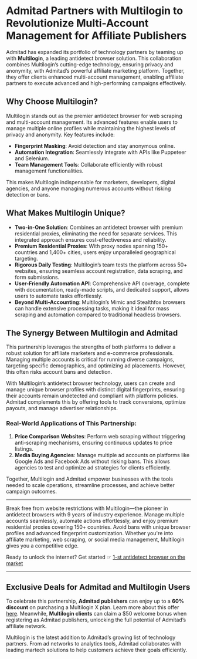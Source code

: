 # Admitad Partners with Multilogin to Revolutionize Multi-Account Management for Affiliate Publishers

Admitad has expanded its portfolio of technology partners by teaming up with **Multilogin**, a leading antidetect browser solution. This collaboration combines Multilogin’s cutting-edge technology, ensuring privacy and anonymity, with Admitad’s powerful affiliate marketing platform. Together, they offer clients enhanced multi-account management, enabling affiliate partners to execute advanced and high-performing campaigns effectively.

## Why Choose Multilogin?

Multilogin stands out as the premier antidetect browser for web scraping and multi-account management. Its advanced features enable users to manage multiple online profiles while maintaining the highest levels of privacy and anonymity. Key features include:

- **Fingerprint Masking**: Avoid detection and stay anonymous online.
- **Automation Integration**: Seamlessly integrate with APIs like Puppeteer and Selenium.
- **Team Management Tools**: Collaborate efficiently with robust management functionalities.

This makes Multilogin indispensable for marketers, developers, digital agencies, and anyone managing numerous accounts without risking detection or bans.

## What Makes Multilogin Unique?

- **Two-in-One Solution**: Combines an antidetect browser with premium residential proxies, eliminating the need for separate services. This integrated approach ensures cost-effectiveness and reliability.
- **Premium Residential Proxies**: With proxy nodes spanning 150+ countries and 1,400+ cities, users enjoy unparalleled geographical targeting.
- **Rigorous Daily Testing**: Multilogin’s team tests the platform across 50+ websites, ensuring seamless account registration, data scraping, and form submissions.
- **User-Friendly Automation API**: Comprehensive API coverage, complete with documentation, ready-made scripts, and dedicated support, allows users to automate tasks effortlessly.
- **Beyond Multi-Accounting**: Multilogin’s Mimic and Stealthfox browsers can handle extensive processing tasks, making it ideal for mass scraping and automation compared to traditional headless browsers.

## The Synergy Between Multilogin and Admitad

This partnership leverages the strengths of both platforms to deliver a robust solution for affiliate marketers and e-commerce professionals. Managing multiple accounts is critical for running diverse campaigns, targeting specific demographics, and optimizing ad placements. However, this often risks account bans and detection.

With Multilogin’s antidetect browser technology, users can create and manage unique browser profiles with distinct digital fingerprints, ensuring their accounts remain undetected and compliant with platform policies. Admitad complements this by offering tools to track conversions, optimize payouts, and manage advertiser relationships.

### Real-World Applications of This Partnership:

1. **Price Comparison Websites**: Perform web scraping without triggering anti-scraping mechanisms, ensuring continuous updates to price listings.
2. **Media Buying Agencies**: Manage multiple ad accounts on platforms like Google Ads and Facebook Ads without risking bans. This allows agencies to test and optimize ad strategies for clients efficiently.

Together, Multilogin and Admitad empower businesses with the tools needed to scale operations, streamline processes, and achieve better campaign outcomes.

---

Break free from website restrictions with Multilogin—the pioneer in antidetect browsers with 9 years of industry experience. Manage multiple accounts seamlessly, automate actions effortlessly, and enjoy premium residential proxies covering 150+ countries. Avoid bans with unique browser profiles and advanced fingerprint customization. Whether you're into affiliate marketing, web scraping, or social media management, Multilogin gives you a competitive edge.

Ready to unlock the internet? Get started ☞ [1-st antidetect browser on the market](https://bit.ly/multIlogin)

---

## Exclusive Deals for Admitad and Multilogin Users

To celebrate this partnership, **Admitad publishers** can enjoy up to a **60% discount** on purchasing a Multilogin X plan. Learn more about this offer [here](https://bit.ly/multIlogin). Meanwhile, **Multilogin clients** can claim a $50 welcome bonus when registering as Admitad publishers, unlocking the full potential of Admitad’s affiliate network.

Multilogin is the latest addition to Admitad’s growing list of technology partners. From ad networks to analytics tools, Admitad collaborates with leading martech solutions to help customers achieve their goals efficiently.

